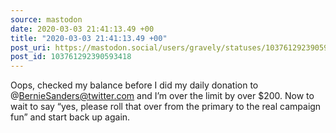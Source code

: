 ```yaml
---
source: mastodon
date: 2020-03-03 21:41:13.49 +00
title: "2020-03-03 21:41:13.49 +00"
post_uri: https://mastodon.social/users/gravely/statuses/103761292390593418
post_id: 103761292390593418
---
```

Oops, checked my balance before I did my daily donation to @BernieSanders@twitter.com and I’m over the limit by over $200. Now to wait to say “yes, please roll that over from the primary to the real campaign fun” and start back up again.


